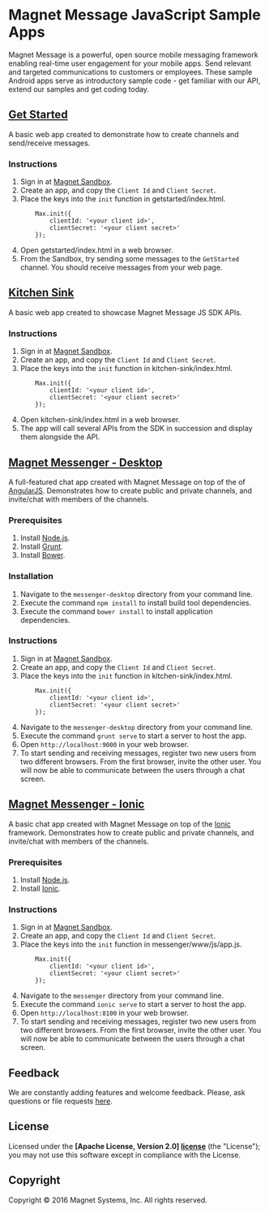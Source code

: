 # Magnet Message JavaScript Sample Apps

Magnet Message is a powerful, open source mobile messaging framework enabling real-time user engagement for your mobile apps. Send relevant and targeted communications to customers or employees. These sample Android apps serve as introductory sample code - get familiar with our API, extend our samples and get coding today.

## [Get Started](getstarted)

A basic web app created to demonstrate how to create channels and send/receive messages.

### Instructions
1. Sign in at [Magnet Sandbox](https://sandbox.magnet.com).
2. Create an app, and copy the `Client Id` and `Client Secret`.
3. Place the keys into the `init` function in getstarted/index.html.
    ```
        Max.init({
            clientId: '<your client id>',
            clientSecret: '<your client secret>'
        });
    ```
4. Open getstarted/index.html in a web browser.
5. From the Sandbox, try sending some messages to the `GetStarted` channel. You should receive messages from your web page.


## [Kitchen Sink](kitchen-sink)

A basic web app created to showcase Magnet Message JS SDK APIs.

### Instructions
1. Sign in at [Magnet Sandbox](https://sandbox.magnet.com).
2. Create an app, and copy the `Client Id` and `Client Secret`.
3. Place the keys into the `init` function in kitchen-sink/index.html.
    ```
        Max.init({
            clientId: '<your client id>',
            clientSecret: '<your client secret>'
        });
    ```
4. Open kitchen-sink/index.html in a web browser.
5. The app will call several APIs from the SDK in succession and display them alongside the API.


## [Magnet Messenger - Desktop](messenger-desktop)

A full-featured chat app created with Magnet Message on top of the of [AngularJS](https://angularjs.org/). Demonstrates
how to create public and private channels, and invite/chat with members of the channels.

### Prerequisites

1. Install [Node.js](https://nodejs.org/).
2. Install [Grunt](http://gruntjs.com/).
3. Install [Bower](http://bower.io/).

### Installation

1. Navigate to the `messenger-desktop` directory from your command line.
2. Execute the command `npm install` to install build tool dependencies.
3. Execute the command `bower install` to install application dependencies.

### Instructions
1. Sign in at [Magnet Sandbox](https://sandbox.magnet.com).
2. Create an app, and copy the `Client Id` and `Client Secret`.
3. Place the keys into the `init` function in kitchen-sink/index.html.
    ```
        Max.init({
            clientId: '<your client id>',
            clientSecret: '<your client secret>'
        });
    ```
4. Navigate to the `messenger-desktop` directory from your command line.
5. Execute the command `grunt serve` to start a server to host the app.
6. Open `http://localhost:9000` in your web browser.
7. To start sending and receiving messages, register two new users from two different browsers. From the first browser, invite the
other user. You will now be able to communicate between the users through a chat screen.


## [Magnet Messenger - Ionic](messenger)

A basic chat app created with Magnet Message on top of the [Ionic](http://ionicframework.com/) framework. Demonstrates
how to create public and private channels, and invite/chat with members of the channels.

### Prerequisites

1. Install [Node.js](https://nodejs.org/).
2. Install [Ionic](http://ionicframework.com/).

### Instructions
1. Sign in at [Magnet Sandbox](https://sandbox.magnet.com).
2. Create an app, and copy the `Client Id` and `Client Secret`.
3. Place the keys into the `init` function in messenger/www/js/app.js.
    ```
        Max.init({
            clientId: '<your client id>',
            clientSecret: '<your client secret>'
        });
    ```
4. Navigate to the `messenger` directory from your command line.
5. Execute the command `ionic serve` to start a server to host the app.
6. Open `http://localhost:8100` in your web browser.
7. To start sending and receiving messages, register two new users from two different browsers. From the first browser, invite the
other user. You will now be able to communicate between the users through a chat screen.


## Feedback

We are constantly adding features and welcome feedback. 
Please, ask questions or file requests [here](https://github.com/magnetsystems/message-samples-android/issues).

## License

Licensed under the **[Apache License, Version 2.0] [license]** (the "License");
you may not use this software except in compliance with the License.

## Copyright

Copyright © 2016 Magnet Systems, Inc. All rights reserved.

[website]: http://www.magnet.com/
[techdoc]: https://www.magnet.com/documentation-home/
[license]: http://www.apache.org/licenses/LICENSE-2.0

